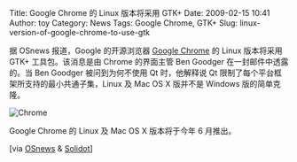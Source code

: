 Title: Google Chrome 的 Linux 版本将采用 GTK+
Date: 2009-02-15 10:41
Author: toy
Category: News
Tags: Google Chrome, GTK+
Slug: linux-version-of-google-chrome-to-use-gtk

据 OSnews 报道，Google 的开源浏览器 [Google
Chrome](http://linuxtoy.org/tag/google-chrome) 的 Linux 版本将采用 GTK+
工具包。该消息是由 Chrome 的界面主管 Ben Goodger 在一封邮件中透露的。当
Ben Goodger 被问到为何不使用 Qt 时，他解释说 Qt
限制了每个平台框架所支持的最小共通子集，Linux 及 Mac OS X 版并不是
Windows 版的简单克隆。

![Chrome](http://i.linuxtoy.org/images/2009/01/chrome.jpg)

Google Chrome 的 Linux 及 Mac OS X 版本将于今年 6 月推出。

[via
[OSnews](http://osnews.com/story/20980/Linux_Version_of_Chrome_To_Use_Gtk_)
& [Solidot](http://linux.solidot.org/linux/09/02/14/156238.shtml)]
